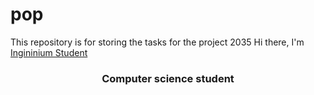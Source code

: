 # pop
This repository is for storing the tasks for the project 2035
<hi alighn="center">Hi there, I'm
<a href="https://inginirium.ru/" target="-blank">Ingininium Student</a>
</h1>
<h3 align="center">Computer science student</h3>
